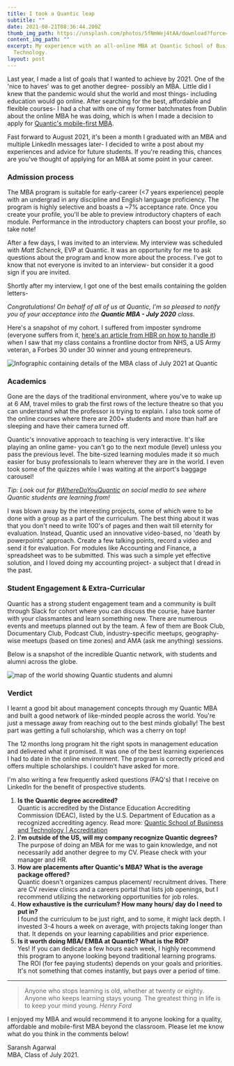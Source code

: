 ```yaml
---
title: I took a Quantic leap
subtitle: ""
date: 2021-08-21T08:36:44.200Z
thumb_img_path: https://unsplash.com/photos/5fNmWej4tAA/download?force=true&w=1920
content_img_path: ""
excerpt: My experience with an all-online MBA at Quantic School of Business and
  Technology.
layout: post
---
```

Last year, I made a list of goals that I wanted to achieve by 2021. One of the 'nice to haves' was to get another degree- possibly an MBA. Little did I knew that the pandemic would shut the world and most things- including education would go online. After searching for the best, affordable and flexible courses- I had a chat with one of my former batchmates from Dublin about the online MBA he was doing, which is when I made a decision to apply for [Quantic's mobile-first MBA](https://quantic.edu/mba). 

Fast forward to August 2021, it's been a month I graduated with an MBA and multiple LinkedIn messages later- I decided to write a post about my experiences and advice for future students. If you're reading this, chances are you've thought of applying for an MBA at some point in your career.

### Admission process

The MBA program is suitable for early-career (<7 years experience) people with an undergrad in any discipline and English language proficiency. The program is highly selective and boasts a ~7% acceptance rate. Once you create your profile, you'll be able to preview introductory chapters of each module. Performance in the introductory chapters can boost your profile, so take note! 

After a few days, I was invited to an interview. My interview was scheduled with *Matt Schenck*, EVP at Quantic. It was an opportunity for me to ask questions about the program and know more about the process. I've got to know that not everyone is invited to an interview- but consider it a good sign if you are invited.

Shortly after my interview, I got one of the best emails containing the golden letters- 

_Congratulations! On behalf of all of us at Quantic, I’m so pleased to notify you of your acceptance into the **Quantic MBA - July 2020** class._

Here's a snapshot of my cohort. I suffered from imposter syndrome (everyone suffers from it, [here's an article from HBR on how to handle it](https://hbr.org/2016/07/everyone-suffers-from-imposter-syndrome-heres-how-to-handle-it)) when I saw that my class contains a frontline doctor from NHS, a US Army veteran, a Forbes 30 under 30 winner and young entrepreneurs. 

![Infographic containing details of the MBA class of July 2021 at Quantic](/images/classofjuly2021.jpeg "Meet my cohort- class of July 2021")

### Academics

Gone are the days of the traditional environment, where you've to wake up at 6 AM, travel miles to grab the first rows of the lecture theatre so that you can understand what the professor is trying to explain. I also took some of the online courses where there are 200+ students and more than half are sleeping and have their camera turned off. 

Quantic's innovative approach to teaching is very interactive. It's like playing an online game- you can't go to the next module (level) unless you pass the previous level. The bite-sized learning modules made it so much easier for busy professionals to learn wherever they are in the world. I even took some of the quizzes while I was waiting at the airport's baggage carousel! 

*Tip: Look out for [\#WhereDoYouQuantic](https://twitter.com/search?q=%23WhereDoYouQuantic&src=typed_query) on social media to see where Quantic students are learning from!*

I was blown away by the interesting projects, some of which were to be done with a group as a part of the curriculum. The best thing about it was that you don't need to write 100's of pages and then wait till eternity for evaluation. Instead, Quantic used an innovative video-based, no 'death by powerpoints' approach. Create a few talking points, record a video and send it for evaluation. For modules like Accounting and Finance, a spreadsheet was to be submitted. This was such a simple yet effective solution, and I loved doing my accounting project- a subject that I dread in the past. 

### Student Engagement & Extra-Curricular

Quantic has a strong student engagement team and a community is built through Slack for cohort where you can discuss the course, have banter with your classmantes and learn something new. There are numerous events and meetups planned out by the team. A few of them are Book Club, Documentary Club, Podcast Club, industry-specific meetups, geography-wise meetups (based on time zones) and AMA (ask me anything) sessions.

Below is a snapshot of the incredible Quantic network, with students and alumni across the globe.

![map of the world showing Quantic students and alumni](/images/screenshot-2021-08-21-at-3.06.38-pm.png "Quantic students and alumni network")

### Verdict

I learnt a good bit about management concepts through my Quantic MBA and built a good network of like-minded people across the world. You're just a message away from reaching out to the best minds globally! The best part was getting a full scholarship, which was a cherry on top!

The 12 months long program hit the right spots in management education and delivered what it promised. It was one of the best learning experiences I had to date in the online environment. The program is correctly priced and offers multiple scholarships. I couldn't have asked for more. 

I'm also writing a few frequently asked questions (FAQ's) that I receive on LinkedIn for the benefit of prospective students.

1. **Is the Quantic degree accredited?**\
   Quantic is accredited by the Distance Education Accrediting Commission (DEAC), listed by the U.S. Department of Education as a recognized accrediting agency. Read more: [Quantic School of Business and Technology | Accreditation](https://quantic.edu/accreditation)
2. **I'm outside of the US, will my company recognize Quantic degrees?**\
   The purpose of doing an MBA for me was to gain knowledge, and not necessarily add another degree to my CV. Please check with your manager and HR.
3. **How are placements after Quantic's MBA? What is the average package offered?**\
   Quantic doesn't organizes campus placement/ recruitment drives. There are CV review clinics and a careers portal that lists job openings, but I recommend utilizing the networking opportunities for job roles.
4. **How exhaustive is the curriculum? How many hours/ day do I need to put in?**\
   I found the curriculum to be just right, and to some, it might lack depth. I invested 3-4 hours a week on average, with projects taking longer than that. It depends on your learning capabilities and prior experience.
5. **Is it worth doing MBA/ EMBA at Quantic? What is the ROI?**\
   Yes! If you can dedicate a few hours each week, I highly recommend this program to anyone looking beyond traditional learning programs. The ROI (for fee paying students) depends on your goals and priorities. It's not something that comes instantly, but pays over a period of time. 

---

> Anyone who stops learning is old, whether at twenty or eighty. Anyone who keeps learning stays young. The greatest thing in life is to keep your mind young.
> *Henry Ford*

I enjoyed my MBA and would recommend it to anyone looking for a quality, affordable and mobile-first MBA beyond the classroom. Please let me know what do you think in the comments below!

Saransh Agarwal\
MBA, Class of July 2021.